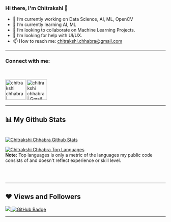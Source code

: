 ### Hi there, I'm Chitrakshi 👋 



- 🔭 I’m currently working on Data Science, AI, ML, OpenCV
- 🌱 I’m currently learning AI, ML
- 👯 I’m looking to collaborate on Machine Learning Projects.
- 🤔 I’m looking for help with UI/UX.
- 📫 How to reach me: chitrakshi.chhabra@gmail.com


---
### Connect with me:

<br>

[<img align="left" alt="chitrakshi chhabra | LinkedIn" width="64px" src="https://cdn3.iconfinder.com/data/icons/2018-social-media-logotypes/1000/2018_social_media_popular_app_logo_linkedin-1024.png" />][linkedin]
[<img align="left" alt="chitrakshi chhabra | Gmail" width="64px" src="https://cdn4.iconfinder.com/data/icons/logos-brands-in-colors/48/google-gmail-1024.png" />][gmail]
<br>
<br>
<br>
<br>






---

## 📊 My Github Stats

  <br/>
    <a href="https://github.com/chikkic/"><img alt="Chitrakshi Chhabra Github Stats" src="https://github-readme-stats.vercel.app/api?username=chikkic&show_icons=true&count_private=true&theme=react&hide_border=true&bg_color=0D1117" /></a>

  <a href="https://github.com/chikkic/"><img alt="Chitrakshi Chhabra Top Languages" src="https://github-readme-stats.vercel.app/api/top-langs/?username=chikkic&langs_count=8&count_private=true&layout=compact&theme=react&hide_border=true&bg_color=0D1117" /></a>
  <br/>
  <b>Note:</b> Top languages is only a metric of the languages my public code consists of and doesn't reflect experience or skill level.


<br/>
<br/>
    <a href="https://github.com/chikkic/>
<img alt="chitrakshi chhabra Activity Graph" src="https://activity-graph.herokuapp.com/graph?username=chikkic&bg_color=0D1117&color=5BCDEC&line=5BCDEC&point=FFFFFF&hide_border=true" /></a>

---
  
  ## ❤ Views and Followers
<a href="https://github.com/Meghna-DAS/github-profile-views-counter">
    <img src="https://komarev.com/ghpvc/?username=chikkic">
</a>
<a href="https://github.com/chikkic?tab=followers"><img src="https://img.shields.io/github/followers/chikkic?label=Followers&style=social" alt="GitHub Badge"></a>

---
  
 [linkedin]: [https://www.linkedin.com/in/kumar-shanu-011423189/](https://www.linkedin.com/in/chitrakshi-chhabra-787270229/)
 [gmail]: [chitrakshi.chhabra2020@gmail.com]
